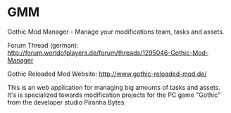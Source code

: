 GMM
===

Gothic Mod Manager - Manage your modifications team, tasks and assets.


Forum Thread (german): http://forum.worldofplayers.de/forum/threads/1295046-Gothic-Mod-Manager

Gothic Reloaded Mod Website: http://www.gothic-reloaded-mod.de/



This is an web application for managing big amounts of tasks and assets. It's is specialized towards modification projects for the PC game "Gothic" from the developer studio Piranha Bytes.
